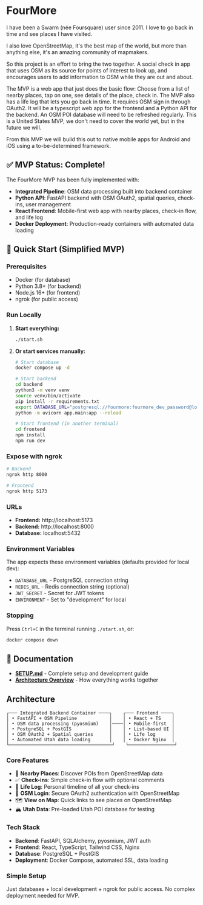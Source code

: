 # FourMore

I have been a Swarm (née Foursquare) user since 2011. I love to go back in time and see places I have visited.

I also love OpenStreetMap, it's the best map of the world, but more than anything else, it's an amazing community of mapmakers.

So this project is an effort to bring the two together. A social check in app that uses OSM as its source for points of interest to look up, and encourages users to add information to OSM while they are out and about.

The MVP is a web app that just does the basic flow: Choose from a list of nearby places, tap on one, see details of the place, check in. The MVP also has a life log that lets you go back in time. It requires OSM sign in through OAuth2. It will be a typescript web app for the frontend and a Python API for the backend. An OSM POI database will need to be refreshed regularly. This is a United States MVP, we don't need to cover the world yet, but in the future we will.

From this MVP we will build this out to native mobile apps for Android and iOS using a to-be-determined framework.

## ✅ MVP Status: Complete!

The FourMore MVP has been fully implemented with:

- **Integrated Pipeline**: OSM data processing built into backend container
- **Python API**: FastAPI backend with OSM OAuth2, spatial queries, check-ins, user management
- **React Frontend**: Mobile-first web app with nearby places, check-in flow, and life log
- **Docker Deployment**: Production-ready containers with automated data loading

## 🚀 Quick Start (Simplified MVP)

### Prerequisites
- Docker (for database)
- Python 3.8+ (for backend)
- Node.js 16+ (for frontend)
- ngrok (for public access)

### Run Locally

1. **Start everything:**
   ```bash
   ./start.sh
   ```

2. **Or start services manually:**
   ```bash
   # Start database
   docker compose up -d

   # Start backend
   cd backend
   python3 -m venv venv
   source venv/bin/activate
   pip install -r requirements.txt
   export DATABASE_URL="postgresql://fourmore:fourmore_dev_password@localhost:5432/fourmore"
   python -m uvicorn app.main:app --reload

   # Start frontend (in another terminal)
   cd frontend
   npm install
   npm run dev
   ```

### Expose with ngrok

```bash
# Backend
ngrok http 8000

# Frontend
ngrok http 5173
```

### URLs
- **Frontend:** http://localhost:5173
- **Backend:** http://localhost:8000
- **Database:** localhost:5432

### Environment Variables

The app expects these environment variables (defaults provided for local dev):

- `DATABASE_URL` - PostgreSQL connection string
- `REDIS_URL` - Redis connection string (optional)
- `JWT_SECRET` - Secret for JWT tokens
- `ENVIRONMENT` - Set to "development" for local

### Stopping

Press `Ctrl+C` in the terminal running `./start.sh`, or:

```bash
docker compose down
```

## 📖 Documentation

- [**SETUP.md**](SETUP.md) - Complete setup and development guide
- [**Architecture Overview**](#architecture) - How everything works together

## Architecture

```
┌─── Integrated Backend Container ────┐    ┌─── Frontend ────┐
│ • FastAPI + OSM Pipeline            │    │ • React + TS    │
│ • OSM data processing (pyosmium)    │────│ • Mobile-first  │
│ • PostgreSQL + PostGIS              │    │ • List-based UI │
│ • OSM OAuth2 + Spatial queries      │    │ • Life log      │
│ • Automated Utah data loading       │    │ • Docker Nginx  │
└──────────────────────────────────────┘    └─────────────────┘
```

### Core Features
- 📍 **Nearby Places**: Discover POIs from OpenStreetMap data
- ✅ **Check-ins**: Simple check-in flow with optional comments
- 📖 **Life Log**: Personal timeline of all your check-ins
- 🔐 **OSM Login**: Secure OAuth2 authentication with OpenStreetMap
- 🗺️ **View on Map**: Quick links to see places on OpenStreetMap
- 🏔️ **Utah Data**: Pre-loaded Utah POI database for testing

### Tech Stack
- **Backend**: FastAPI, SQLAlchemy, pyosmium, JWT auth
- **Frontend**: React, TypeScript, Tailwind CSS, Nginx
- **Database**: PostgreSQL + PostGIS
- **Deployment**: Docker Compose, automated SSL, data loading

### Simple Setup
Just databases + local development + ngrok for public access. No complex deployment needed for MVP.